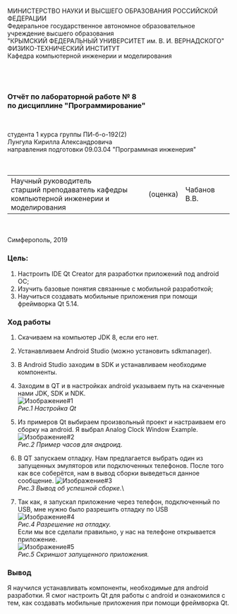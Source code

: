 МИНИСТЕРСТВО НАУКИ И ВЫСШЕГО ОБРАЗОВАНИЯ РОССИЙСКОЙ ФЕДЕРАЦИИ\
Федеральное государственное автономное образовательное учреждение высшего образования\
"КРЫМСКИЙ ФЕДЕРАЛЬНЫЙ УНИВЕРСИТЕТ им. В. И. ВЕРНАДСКОГО"\
ФИЗИКО-ТЕХНИЧЕСКИЙ ИНСТИТУТ\
Кафедра компьютерной инженерии и моделирования\
<br/><br/>
​
### Отчёт по лабораторной работе № 8<br/> по дисциплине "Программирование"
<br/>

студента 1 курса группы ПИ-б-о-192(2)\
Лунгула Кирилла Александровича\
направления подготовки 09.03.04 "Программная инженерия"\
<br/>
​
<table>
<tr><td>Научный руководитель<br/> старший преподаватель кафедры<br/>компьютерной инженерии и моделирования</td>
<td>(оценка)</td>
<td>Чабанов В.В.</td>
</tr>
</table>
<br/><br/>
​
Симферополь, 2019

### Цель: 
1. Настроить IDE Qt Creator для разработки приложений под android ОС;
2. Изучить базовые понятия связанные с мобильной разработкой;
3. Научиться создавать мобильные приложения при помощи фреймворка Qt 5.14.


### Ход работы

1. Скачиваем на компьютер JDK 8, если его нет.
2. Устанавливаем Android Studio (можно установить sdkmanager).
3. В Android Studio заходим в SDK и устанавливаем необходиме компоненты.
4. Заходим в QT и в настройках android указываем путь на скаченные нами JDK, SDK и NDK.\
![Изображение#1](Screnshot/1.png)\
*Рис.1 Настройка Qt*
5. Из примеров Qt выбираем произвольный проект и настраиваем его сборку на android. Я выбрал Analog Clock Window Example.\
![Изображение#2](Screnshot/2.png)\
*Рис.2 Пример часов для андроид.*

6. В QT запускаем отладку. Нам предлагается выбрать один из запущенных эмуляторов или подключенных телефонов. После того как все соберётся, нам в вывод сборки выведеться данное сообщение.
![Изображение#3](Screnshot/3.png)\
*Рис.3 Вывод об успешной сборке.*\
7. Так как, я запускал приложение через телефон, подключенный по USB, мне нужно было разрешить отладку по USB\
![Изображение#4](Screnshot/4.png)\
*Рис.4 Разрешение на отладку.*\
Если мы все сделали правильно, у нас на телефоне открывается приложение.\
![Изображение#5](Screnshot/5.png)\
*Рис.5 Скриншот запущенного приложения.*

### Вывод
Я научился устанавливать компоненты, необходимые для android разработки. Я смог настроить Qt для работы с android и ознакомился с тем, как создавать мобильные приложения при помощи фреймворка Qt.
